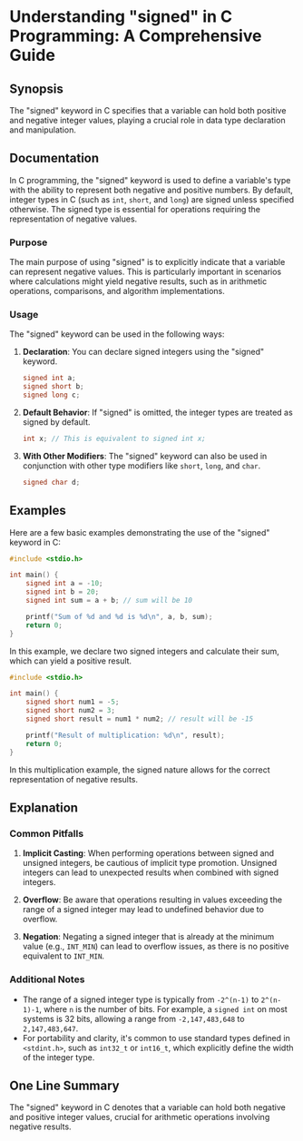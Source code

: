 <!--
Meta Description: # Understanding "signed" in C Programming: A Comprehensive Guide ## Synopsis The "signed" keyword in C specifies that a variable can hold both positiv...
Meta Keywords: signed, int, can, negative, integer
-->

# Understanding "signed" in C Programming: A Comprehensive Guide

## Synopsis
The "signed" keyword in C specifies that a variable can hold both positive and negative integer values, playing a crucial role in data type declaration and manipulation.

## Documentation
In C programming, the "signed" keyword is used to define a variable's type with the ability to represent both negative and positive numbers. By default, integer types in C (such as `int`, `short`, and `long`) are signed unless specified otherwise. The signed type is essential for operations requiring the representation of negative values. 

### Purpose
The main purpose of using "signed" is to explicitly indicate that a variable can represent negative values. This is particularly important in scenarios where calculations might yield negative results, such as in arithmetic operations, comparisons, and algorithm implementations.

### Usage
The "signed" keyword can be used in the following ways:

1. **Declaration**: You can declare signed integers using the "signed" keyword.
   ```c
   signed int a;
   signed short b;
   signed long c;
   ```

2. **Default Behavior**: If "signed" is omitted, the integer types are treated as signed by default.
   ```c
   int x; // This is equivalent to signed int x;
   ```

3. **With Other Modifiers**: The "signed" keyword can also be used in conjunction with other type modifiers like `short`, `long`, and `char`.
   ```c
   signed char d;
   ```

## Examples
Here are a few basic examples demonstrating the use of the "signed" keyword in C:

```c
#include <stdio.h>

int main() {
    signed int a = -10;
    signed int b = 20;
    signed int sum = a + b; // sum will be 10

    printf("Sum of %d and %d is %d\n", a, b, sum);
    return 0;
}
```

In this example, we declare two signed integers and calculate their sum, which can yield a positive result.

```c
#include <stdio.h>

int main() {
    signed short num1 = -5;
    signed short num2 = 3;
    signed short result = num1 * num2; // result will be -15

    printf("Result of multiplication: %d\n", result);
    return 0;
}
```

In this multiplication example, the signed nature allows for the correct representation of negative results.

## Explanation
### Common Pitfalls
1. **Implicit Casting**: When performing operations between signed and unsigned integers, be cautious of implicit type promotion. Unsigned integers can lead to unexpected results when combined with signed integers.
   
2. **Overflow**: Be aware that operations resulting in values exceeding the range of a signed integer may lead to undefined behavior due to overflow.

3. **Negation**: Negating a signed integer that is already at the minimum value (e.g., `INT_MIN`) can lead to overflow issues, as there is no positive equivalent to `INT_MIN`.

### Additional Notes
- The range of a signed integer type is typically from `-2^(n-1)` to `2^(n-1)-1`, where `n` is the number of bits. For example, a `signed int` on most systems is 32 bits, allowing a range from `-2,147,483,648` to `2,147,483,647`.
- For portability and clarity, it's common to use standard types defined in `<stdint.h>`, such as `int32_t` or `int16_t`, which explicitly define the width of the integer type.

## One Line Summary
The "signed" keyword in C denotes that a variable can hold both negative and positive integer values, crucial for arithmetic operations involving negative results.